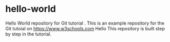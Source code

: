 # hello-world
Hello World repository for Git tutorial .
This is an example repository for the Git tutoial on https://www.w3schools.com 
Hello
This repository is built step by step in the tutorial.
